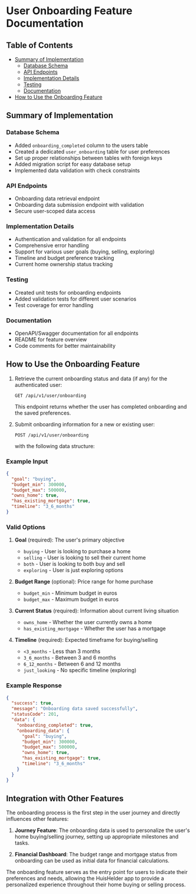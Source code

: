 # User Onboarding Feature Documentation

## Table of Contents
- [Summary of Implementation](#summary-of-implementation)
  - [Database Schema](#database-schema)
  - [API Endpoints](#api-endpoints)
  - [Implementation Details](#implementation-details)
  - [Testing](#testing)
  - [Documentation](#documentation)
- [How to Use the Onboarding Feature](#how-to-use-the-onboarding-feature)

## Summary of Implementation

### Database Schema
- Added `onboarding_completed` column to the users table
- Created a dedicated `user_onboarding` table for user preferences
- Set up proper relationships between tables with foreign keys
- Added migration script for easy database setup
- Implemented data validation with check constraints

### API Endpoints
- Onboarding data retrieval endpoint
- Onboarding data submission endpoint with validation
- Secure user-scoped data access

### Implementation Details
- Authentication and validation for all endpoints
- Comprehensive error handling
- Support for various user goals (buying, selling, exploring)
- Timeline and budget preference tracking
- Current home ownership status tracking

### Testing
- Created unit tests for onboarding endpoints
- Added validation tests for different user scenarios
- Test coverage for error handling

### Documentation
- OpenAPI/Swagger documentation for all endpoints
- README for feature overview
- Code comments for better maintainability

## How to Use the Onboarding Feature

1. Retrieve the current onboarding status and data (if any) for the authenticated user:
   ```
   GET /api/v1/user/onboarding
   ```
   This endpoint returns whether the user has completed onboarding and the saved preferences.

2. Submit onboarding information for a new or existing user:
   ```
   POST /api/v1/user/onboarding
   ```
   with the following data structure:

### Example Input

```json
{
  "goal": "buying",
  "budget_min": 300000,
  "budget_max": 500000,
  "owns_home": true,
  "has_existing_mortgage": true,
  "timeline": "3_6_months"
}
```

### Valid Options

1. **Goal** (required): The user's primary objective
   - `buying` - User is looking to purchase a home
   - `selling` - User is looking to sell their current home
   - `both` - User is looking to both buy and sell
   - `exploring` - User is just exploring options

2. **Budget Range** (optional): Price range for home purchase
   - `budget_min` - Minimum budget in euros
   - `budget_max` - Maximum budget in euros

3. **Current Status** (required): Information about current living situation
   - `owns_home` - Whether the user currently owns a home
   - `has_existing_mortgage` - Whether the user has a mortgage

4. **Timeline** (required): Expected timeframe for buying/selling
   - `<3_months` - Less than 3 months
   - `3_6_months` - Between 3 and 6 months
   - `6_12_months` - Between 6 and 12 months
   - `just_looking` - No specific timeline (exploring)

### Example Response

```json
{
  "success": true,
  "message": "Onboarding data saved successfully",
  "statusCode": 201,
  "data": {
    "onboarding_completed": true,
    "onboarding_data": {
      "goal": "buying",
      "budget_min": 300000,
      "budget_max": 500000,
      "owns_home": true,
      "has_existing_mortgage": true,
      "timeline": "3_6_months"
    }
  }
}
```

## Integration with Other Features

The onboarding process is the first step in the user journey and directly influences other features:

1. **Journey Feature**: The onboarding data is used to personalize the user's home buying/selling journey, setting up appropriate milestones and tasks.

2. **Financial Dashboard**: The budget range and mortgage status from onboarding can be used as initial data for financial calculations.

The onboarding feature serves as the entry point for users to indicate their preferences and needs, allowing the HuisHelder app to provide a personalized experience throughout their home buying or selling process.
